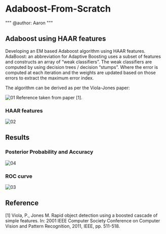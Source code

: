 # Adaboost-From-Scratch
"""
@author: Aaron
"""

## Adaboost using HAAR features

Developing an EM based Adaboost algorithm using HAAR features.
AdaBoost: an abbreviation for Adaptive Boosting uses a subset of features and constructs an array of “weak classifiers”. 
The weak classifiers are computed by using decision trees / decision “stumps”. 
Where the error is computed at each iteration and the weights are updated based on those errors to extract the maximum error index.

The algorithm can be derived as per the Viola-Jones paper:

![01](https://user-images.githubusercontent.com/71589098/175185087-62b12a02-c27c-424c-8153-bb08b7d31037.png)
Reference taken from paper [1].


### HAAR features
![02](https://user-images.githubusercontent.com/71589098/175185098-bcdb06eb-ad71-49cf-aeac-29807b8eccd2.png)


## Results

### Posterior Probability and Accuracy
![04](https://user-images.githubusercontent.com/71589098/175185133-f638f96b-c49b-4228-b557-690d98822709.png)


### ROC curve
![03](https://user-images.githubusercontent.com/71589098/175185145-2dfd6875-72eb-464c-b86c-27352bb8bfa9.png)


## Reference

[1] Viola, P., Jones M. Rapid object detection using a boosted cascade of simple features. In: 2001 IEEE Computer Society Conference on Computer Vision and Pattern Recognition, 2011, IEEE, pp. 511-518.
